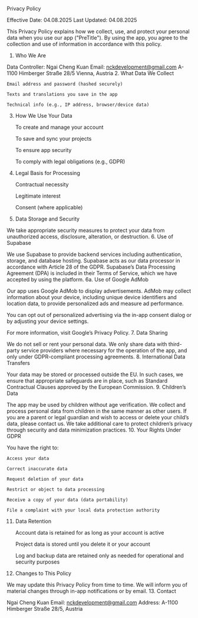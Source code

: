 Privacy Policy

Effective Date: 04.08.2025
Last Updated: 04.08.2025

This Privacy Policy explains how we collect, use, and protect your personal data when you use our app ("PreTitle"). By using the app, you agree to the collection and use of information in accordance with this policy.
1. Who We Are

Data Controller:
Ngai Cheng Kuan
Email: nckdevelopment@gmail.com
A-1100 Himberger Straße 28/5
Vienna, Austria
2. What Data We Collect

    Email address and password (hashed securely)

    Texts and translations you save in the app

    Technical info (e.g., IP address, browser/device data)

3. How We Use Your Data

    To create and manage your account

    To save and sync your projects

    To ensure app security

    To comply with legal obligations (e.g., GDPR)

4. Legal Basis for Processing

    Contractual necessity

    Legitimate interest

    Consent (where applicable)

5. Data Storage and Security

We take appropriate security measures to protect your data from unauthorized access, disclosure, alteration, or destruction.
6. Use of Supabase

We use Supabase to provide backend services including authentication, storage, and database hosting. Supabase acts as our data processor in accordance with Article 28 of the GDPR. Supabase’s Data Processing Agreement (DPA) is included in their Terms of Service, which we have accepted by using the platform.
6a. Use of Google AdMob

Our app uses Google AdMob to display advertisements. AdMob may collect information about your device, including unique device identifiers and location data, to provide personalized ads and measure ad performance.

You can opt out of personalized advertising via the in-app consent dialog or by adjusting your device settings.

For more information, visit Google’s Privacy Policy.
7. Data Sharing

We do not sell or rent your personal data. We only share data with third-party service providers where necessary for the operation of the app, and only under GDPR-compliant processing agreements.
8. International Data Transfers

Your data may be stored or processed outside the EU. In such cases, we ensure that appropriate safeguards are in place, such as Standard Contractual Clauses approved by the European Commission.
9. Children’s Data

The app may be used by children without age verification. We collect and process personal data from children in the same manner as other users. If you are a parent or legal guardian and wish to access or delete your child’s data, please contact us. We take additional care to protect children’s privacy through security and data minimization practices.
10. Your Rights Under GDPR

You have the right to:

    Access your data

    Correct inaccurate data

    Request deletion of your data

    Restrict or object to data processing

    Receive a copy of your data (data portability)

    File a complaint with your local data protection authority

11. Data Retention

    Account data is retained for as long as your account is active

    Project data is stored until you delete it or your account

    Log and backup data are retained only as needed for operational and security purposes

12. Changes to This Policy

We may update this Privacy Policy from time to time. We will inform you of material changes through in-app notifications or by email.
13. Contact

Ngai Cheng Kuan
Email: nckdevelopment@gmail.com
Address: A-1100 Himberger Straße 28/5, Austria